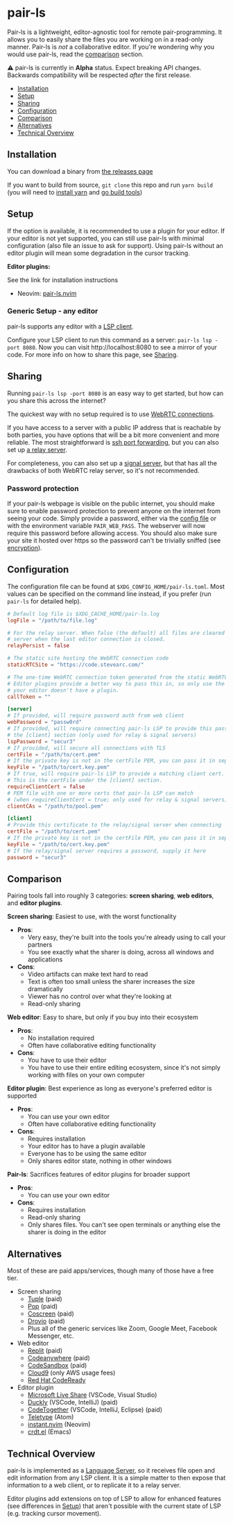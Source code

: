 # pair-ls

Pair-ls is a lightweight, editor-agnostic tool for remote pair-programming. It
allows you to easily share the files you are working on in a read-only manner.
Pair-ls is _not_ a collaborative editor. If you're wondering why you would use
pair-ls, read the [comparison](#comparison) section.

:warning: pair-ls is currently in **Alpha** status. Expect breaking API changes.
Backwards compatibility will be respected _after_ the first release.

- [Installation](#installation)
- [Setup](#setup)
- [Sharing](#sharing)
- [Configuration](#configuration)
- [Comparison](#comparison)
- [Alternatives](#alternatives)
- [Technical Overview](#technical-overview)

## Installation

You can download a binary from [the releases
page](https://github.com/stevearc/pair-ls/releases)

If you want to build from source, `git clone` this repo and run `yarn build`
(you will need to [install
yarn](https://classic.yarnpkg.com/lang/en/docs/install/) and [go build tools](https://go.dev/doc/install))

## Setup

If the option is available, it is recommended to use a plugin for your editor.
If your editor is not yet supported, you can still use pair-ls with minimal
configuration (also file an issue to ask for support). Using pair-ls without an
editor plugin will mean some degradation in the cursor tracking.

**Editor plugins:**

See the link for installation instructions

- Neovim: [pair-ls.nvim](https://github.com/stevearc/pair-ls.nvim)

### Generic Setup - any editor

pair-ls supports any editor with a [LSP
client](https://microsoft.github.io/language-server-protocol/).

Configure your LSP client to run this command as a server: `pair-ls lsp -port 8080`.
Now you can visit http://localhost:8080 to see a mirror of your code. For more
info on how to share this page, see [Sharing](#sharing).

## Sharing

Running `pair-ls lsp -port 8080` is an easy way to get started, but how can you
share this across the internet?

The quickest way with no setup required is to use [WebRTC
connections](docs/WEBRTC.md).

If you have access to a server with a public IP address that is reachable by
both parties, you have options that will be a bit more convenient and more
reliable. The most straightforward is [ssh port
forwarding](docs/PORT_FORWARDING.md), but you can also set up [a relay
server](docs/RELAY.md).

For completeness, you can also set up a [signal server](docs/SIGNAL.md), but
that has all the drawbacks of both WebRTC relay server, so it's not recommended.

### Password protection

If your pair-ls webpage is visible on the public internet, you should make sure
to enable password protection to prevent anyone on the internet from seeing your
code. Simply provide a password, either via the [config file](#configuration) or
with the environment variable `PAIR_WEB_PASS`. The webserver will now require
this password before allowing access. You should also make sure your site it
hosted over https so the password can't be trivially sniffed (see
[encryption](docs/RELAY.md#encryption)).

## Configuration

The configuration file can be found at `$XDG_CONFIG_HOME/pair-ls.toml`. Most
values can be specified on the command line instead, if you prefer (run
`pair-ls` for detailed help).

```toml
# Default log file is $XDG_CACHE_HOME/pair-ls.log
logFile = "/path/to/file.log"

# For the relay server. When false (the default) all files are cleared from the
# server when the last editor connection is closed.
relayPersist = false

# The static site hosting the WebRTC connection code
staticRTCSite = "https://code.stevearc.com/"

# The one-time WebRTC connection token generated from the static WebRTC site
# Editor plugins provide a better way to pass this in, so only use the option if
# your editor doesn't have a plugin.
callToken = ""

[server]
# If provided, will require password auth from web client
webPassword = "passw0rd"
# If provided, will require connecting pair-ls LSP to provide this password in
# the [client] section (only used for relay & signal servers)
lspPassword = "secur3"
# If provided, will secure all connections with TLS
certFile = "/path/to/cert.pem"
# If the private key is not in the certFile PEM, you can pass it in separately here
keyFile = "/path/to/cert.key.pem"
# If true, will require pair-ls LSP to provide a matching client cert.
# This is the certFile under the [client] section.
requireClientCert = false
# PEM file with one or more certs that pair-ls LSP can match
# (when requireClientCert = true; only used for relay & signal servers)
clientCAs = "/path/to/pool.pem"

[client]
# Provide this certificate to the relay/signal server when connecting
certFile = "/path/to/cert.pem"
# If the private key is not in the certFile PEM, you can pass it in separately here
keyFile = "/path/to/cert.key.pem"
# If the relay/signal server requires a password, supply it here
password = "secur3"
```

## Comparison

Pairing tools fall into roughly 3 categories: **screen sharing**, **web
editors**, and **editor plugins**.

**Screen sharing**: Easiest to use, with the worst functionality

- **Pros**:
  - Very easy, they're built into the tools you're already using to call your partners
  - You see exactly what the sharer is doing, across all windows and applications
- **Cons**:
  - Video artifacts can make text hard to read
  - Text is often too small unless the sharer increases the size dramatically
  - Viewer has no control over what they're looking at
  - Read-only sharing

**Web editor**: Easy to share, but only if you buy into their ecosystem

- **Pros**:
  - No installation required
  - Often have collaborative editing functionality
- **Cons**:
  - You have to use their editor
  - You have to use their entire editing ecosystem, since it's not simply working with files on your own computer

**Editor plugin**: Best experience as long as everyone's preferred editor is supported

- **Pros**:
  - You can use your own editor
  - Often have collaborative editing functionality
- **Cons**:
  - Requires installation
  - Your editor has to have a plugin available
  - Everyone has to be using the same editor
  - Only shares editor state, nothing in other windows

**Pair-ls**: Sacrifices features of editor plugins for broader support

- **Pros**:
  - You can use your own editor
- **Cons**:
  - Requires installation
  - Read-only sharing
  - Only shares files. You can't see open terminals or anything else the sharer is doing in the editor

## Alternatives

Most of these are paid apps/services, though many of those have a free tier.

- Screen sharing
  - [Tuple](https://tuple.app/) (paid)
  - [Pop](https://pop.com/) (paid)
  - [Coscreen](https://www.coscreen.co/) (paid)
  - [Drovio](https://www.drovio.com/) (paid)
  - Plus all of the generic services like Zoom, Google Meet, Facebook Messenger,
    etc.
- Web editor
  - [Replit](https://replit.com/) (paid)
  - [Codeanywhere](https://codeanywhere.com/) (paid)
  - [CodeSandbox](https://codesandbox.io/) (paid)
  - [Cloud9](https://aws.amazon.com/cloud9/) (only AWS usage fees)
  - [Red Hat
    CodeReady](https://developers.redhat.com/products/codeready-workspaces/overview)
- Editor plugin
  - [Microsoft Live
    Share](https://visualstudio.microsoft.com/services/live-share/)
    (VSCode, Visual Studio)
  - [Duckly](https://duckly.com/) (VSCode, IntelliJ) (paid)
  - [CodeTogether](https://www.codetogether.com/) (VSCode, IntelliJ, Eclipse)
    (paid)
  - [Teletype](https://teletype.atom.io/) (Atom)
  - [instant.nvim](https://github.com/jbyuki/instant.nvim) (Neovim)
  - [crdt.el](https://code.librehq.com/qhong/crdt.el) (Emacs)

## Technical Overview

pair-ls is implemented as a [Language
Server](https://microsoft.github.io/language-server-protocol/), so it receives
file open and edit information from any LSP client. It is a simple matter to
then expose that information to a web client, or to replicate it to a relay server.

Editor plugins add extensions on top of LSP to allow for enhanced features (see
differences in [Setup](#setup)) that aren't possible with the current state of
LSP (e.g. tracking cursor movement).

